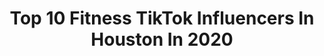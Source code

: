 ---
title: Top 10 Fitness TikTok Influencers In Houston In 2020
description: >-
  Find top fitness TikTok influencers in Houston in 2020. Most popular hashtags: #fitness #funny #houston #quarantine.
platform: TikTok
profiles:
  - username: "jackienotjaclyn"
    fullname: >-
      Jackie Brown
    location: "United States"
    followers: 6471
    engagement: 887
    commentsToLikes: 0.025691
    id: cka0iw6lcfjur0i781wal2weg
    verified: false
    hashtags: "#tiktalk, #growingup, #running, #tiktokchallenge"
  - username: "houstontips"
    fullname: >-
      houstontips
    location: "United States"
    followers: 5404
    engagement: 257
    commentsToLikes: 0.028685
    id: cka0ouref5lfr0i7873cnwl9y
    verified: false
    hashtags: "#allenparkway, #meme, #shirts, #flood"
  - username: "nicolecreationshouston"
    fullname: >-
      user8789984091255
    location: "United States"
    followers: 23815
    engagement: 516
    commentsToLikes: 0.011709
    id: ckaccor4wib450i78yq4ih4mu
    verified: false
    hashtags: "#notwhatyouthink, #clonesquad, #quarentinecheck, #mother"
  - username: "ed_winwinwin"
    fullname: >-
      Ed M
    location: "United States"
    followers: 17767
    engagement: 1140
    commentsToLikes: 0.074689
    id: ck9fpazqi6i3d0j78sh4apduh
    verified: false
    hashtags: "#beauty, #simp, #jill, #lucky"
  - username: "dadofteenagers78"
    fullname: >-
      Reynaldo Batista
    location: "United States"
    followers: 44845
    engagement: 1495
    commentsToLikes: 0.091210
    id: cka0tgd5zpul80i78i53mjkz5
    verified: false
    hashtags: "#familytime, #bluelivesmatter, #acnh, #caring"
  - username: "brendanorlando57"
    fullname: >-
      Brendan Orlando
    location: "United States"
    followers: 16461
    engagement: 801
    commentsToLikes: 0.020050
    id: ckan20echy5jr0i78dfh9gbri
    verified: false
    hashtags: "#wenching, #happiness, #holdon, #glowup"
  - username: "6foot9guju"
    fullname: >-
      Abhishek
    location: "United States"
    followers: 23996
    engagement: 731
    commentsToLikes: 0.037765
    id: ck8p078mqfdmr0j78h3ehxy4b
    verified: false
    hashtags: "#wedding, #boxing, #miketyson, #fitness"
  - username: "yogijaz"
    fullname: >-
      Yogi Jaz Porter
    location: "United States"
    followers: 11140
    engagement: 854
    commentsToLikes: 0.017931
    id: ck9v5ssknznbe0j789p5m9qx1
    verified: false
    hashtags: "#fabletics, #mycrib, #transformation, #tylerperry"
  - username: "kbscrewhead"
    fullname: >-
      KB ScrewHead
    location: "United States"
    followers: 10946
    engagement: 597
    commentsToLikes: 0.041506
    id: cka8exeghzrpg0i78xqxy9wrl
    verified: false
    hashtags: "#waitforit, #jerkoff, #reallifeathome, #theupsidedown"
  - username: "9mayraalejandra"
    fullname: >-
      Health & Beauty 💪🏻
    location: "United States"
    followers: 2743
    engagement: 303
    commentsToLikes: 0.028028
    id: cka0kfe7pmebm0i78ye4t7ocm
    verified: false
    hashtags: "#heat, #queen, #coronavirus, #iwantsomefries"
---